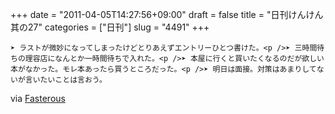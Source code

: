 +++
date = "2011-04-05T14:27:56+09:00"
draft = false
title = "日刊けんけん 其の27"
categories = ["日刊"]
slug = "4491"
+++


    ➤ ラストが微妙になってしまったけどとりあえずエントリーひとつ書けた。<p />➤ 三時間待ちの理容店になんとか一時間待ちで入れた。<p />➤ 本屋に行くと買いたくなるのだが欲しい本がなかった。モレ本あったら買うところだった。<p />➤ 明日は面接。対策はあまりしてないが言いたいことは言おう。

<div class="posterous_quote_citation">via <a href="http://www.lastday.jp/2011/02/28/fasterous">Fasterous</a></div>
  
